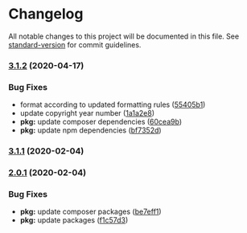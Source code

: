 # Changelog

All notable changes to this project will be documented in this file. See [standard-version](https://github.com/conventional-changelog/standard-version) for commit guidelines.

### [3.1.2](https://github.com/josias-r/wp-theme-boilerplate/compare/v3.1.1...v3.1.2) (2020-04-17)


### Bug Fixes

* format according to updated formatting rules ([55405b1](https://github.com/josias-r/wp-theme-boilerplate/commit/55405b1d742c4db99a9c3e01b2f4eaa619491aed))
* update copyright year number ([1a1a2e8](https://github.com/josias-r/wp-theme-boilerplate/commit/1a1a2e8a9094e8b8ed98bd49c5c71cf6644b50e9))
* **pkg:** update composer dependencies ([60cea9b](https://github.com/josias-r/wp-theme-boilerplate/commit/60cea9bc297463675adbb176f3e35ac10994788e))
* **pkg:** update npm dependencies ([bf7352d](https://github.com/josias-r/wp-theme-boilerplate/commit/bf7352df556202986cc22329447e89b0229ac79c))

### [3.1.1](https://github.com/josias-r/wp-theme-boilerplate/compare/v2.0.1...v3.1.1) (2020-02-04)

### [2.0.1](https://github.com/josias-r/wp-theme-boilerplate/compare/v3.0.2...v2.0.1) (2020-02-04)


### Bug Fixes

* **pkg:** update composer packages ([be7eff1](https://github.com/josias-r/wp-theme-boilerplate/commit/be7eff1eff646eecb76a73e1206dff347c1feaf2))
* **pkg:** update packages ([f1c57d3](https://github.com/josias-r/wp-theme-boilerplate/commit/f1c57d344aca8993c79e0c09a38f8afdbf687779))

